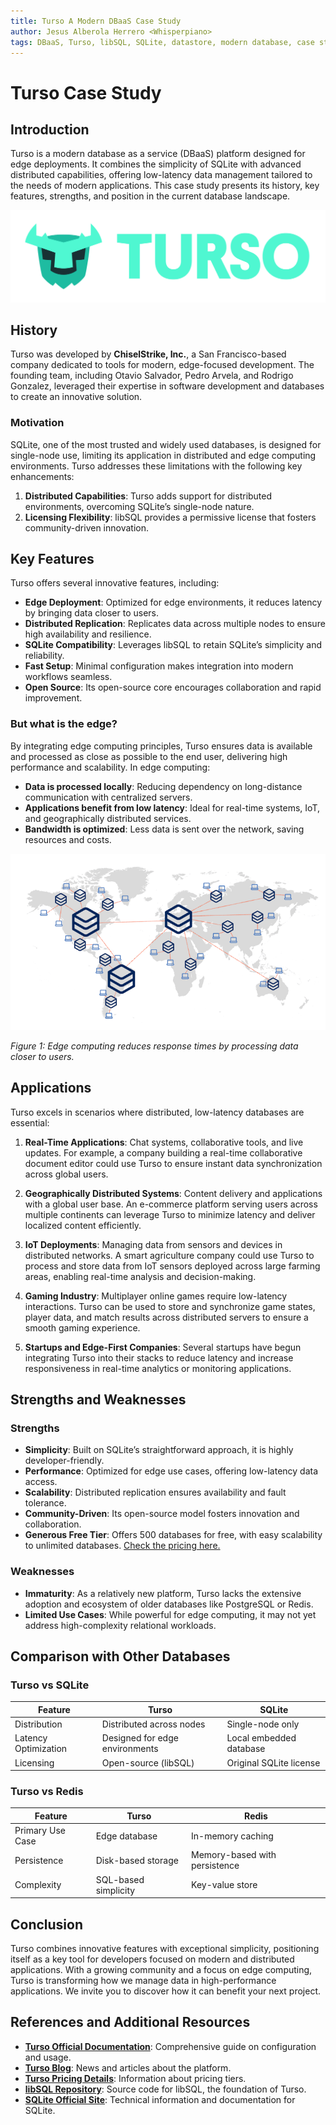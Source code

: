 ```yaml
---
title: Turso A Modern DBaaS Case Study
author: Jesus Alberola Herrero <Whisperpiano>
tags: DBaaS, Turso, libSQL, SQLite, datastore, modern database, case study
---
```


# Turso Case Study

## Introduction

Turso is a modern database as a service (DBaaS) platform designed for edge deployments. It combines the simplicity of SQLite with advanced distributed capabilities, offering low-latency data management tailored to the needs of modern applications. This case study presents its history, key features, strengths, and position in the current database landscape.

![Turso Logo](../../../../assets/databases/turso/turso-logo.png)

## History

Turso was developed by **ChiselStrike, Inc.**, a San Francisco-based company dedicated to tools for modern, edge-focused development. The founding team, including Otavio Salvador, Pedro Arvela, and Rodrigo Gonzalez, leveraged their expertise in software development and databases to create an innovative solution.

### Motivation

SQLite, one of the most trusted and widely used databases, is designed for single-node use, limiting its application in distributed and edge computing environments. Turso addresses these limitations with the following key enhancements:

1. **Distributed Capabilities**: Turso adds support for distributed environments, overcoming SQLite’s single-node nature.
2. **Licensing Flexibility**: libSQL provides a permissive license that fosters community-driven innovation.

## Key Features

Turso offers several innovative features, including:

- **Edge Deployment**: Optimized for edge environments, it reduces latency by bringing data closer to users.
- **Distributed Replication**: Replicates data across multiple nodes to ensure high availability and resilience.
- **SQLite Compatibility**: Leverages libSQL to retain SQLite’s simplicity and reliability.
- **Fast Setup**: Minimal configuration makes integration into modern workflows seamless.
- **Open Source**: Its open-source core encourages collaboration and rapid improvement.

### But what is the edge?

By integrating edge computing principles, Turso ensures data is available and processed as close as possible to the end user, delivering high performance and scalability. In edge computing:

- **Data is processed locally**: Reducing dependency on long-distance communication with centralized servers.
- **Applications benefit from low latency**: Ideal for real-time systems, IoT, and geographically distributed services.
- **Bandwidth is optimized**: Less data is sent over the network, saving resources and costs.

![Edge computing](../../../../assets/databases/turso/edge-computing.png)

_Figure 1: Edge computing reduces response times by processing data closer to users._

## Applications

Turso excels in scenarios where distributed, low-latency databases are essential:

1. **Real-Time Applications**: Chat systems, collaborative tools, and live updates. For example, a company building a real-time collaborative document editor could use Turso to ensure instant data synchronization across global users.

2. **Geographically Distributed Systems**: Content delivery and applications with a global user base. An e-commerce platform serving users across multiple continents can leverage Turso to minimize latency and deliver localized content efficiently.

3. **IoT Deployments**: Managing data from sensors and devices in distributed networks. A smart agriculture company could use Turso to process and store data from IoT sensors deployed across large farming areas, enabling real-time analysis and decision-making.

4. **Gaming Industry**: Multiplayer online games require low-latency interactions. Turso can be used to store and synchronize game states, player data, and match results across distributed servers to ensure a smooth gaming experience.

5. **Startups and Edge-First Companies**: Several startups have begun integrating Turso into their stacks to reduce latency and increase responsiveness in real-time analytics or monitoring applications.

## Strengths and Weaknesses

### Strengths

- **Simplicity**: Built on SQLite’s straightforward approach, it is highly developer-friendly.
- **Performance**: Optimized for edge use cases, offering low-latency data access.
- **Scalability**: Distributed replication ensures availability and fault tolerance.
- **Community-Driven**: Its open-source model fosters innovation and collaboration.
- **Generous Free Tier**: Offers 500 databases for free, with easy scalability to unlimited databases. [Check the pricing here.](https://turso.tech/pricing)

### Weaknesses

- **Immaturity**: As a relatively new platform, Turso lacks the extensive adoption and ecosystem of older databases like PostgreSQL or Redis.
- **Limited Use Cases**: While powerful for edge computing, it may not yet address high-complexity relational workloads.

## Comparison with Other Databases

### Turso vs SQLite

| Feature              | Turso                          | SQLite                  |
| -------------------- | ------------------------------ | ----------------------- |
| Distribution         | Distributed across nodes       | Single-node only        |
| Latency Optimization | Designed for edge environments | Local embedded database |
| Licensing            | Open-source (libSQL)           | Original SQLite license |

### Turso vs Redis

| Feature          | Turso                | Redis                         |
| ---------------- | -------------------- | ----------------------------- |
| Primary Use Case | Edge database        | In-memory caching             |
| Persistence      | Disk-based storage   | Memory-based with persistence |
| Complexity       | SQL-based simplicity | Key-value store               |

## Conclusion

Turso combines innovative features with exceptional simplicity, positioning itself as a key tool for developers focused on modern and distributed applications. With a growing community and a focus on edge computing, Turso is transforming how we manage data in high-performance applications. We invite you to discover how it can benefit your next project.

## References and Additional Resources

- **[Turso Official Documentation](https://docs.turso.tech/introduction)**: Comprehensive guide on configuration and usage.
- **[Turso Blog](https://turso.tech/blog)**: News and articles about the platform.
- **[Turso Pricing Details](https://turso.tech/pricing)**: Information about pricing tiers.
- **[libSQL Repository](https://github.com/libsql/libsql)**: Source code for libSQL, the foundation of Turso.
- **[SQLite Official Site](https://www.sqlite.org/)**: Technical information and documentation for SQLite.

